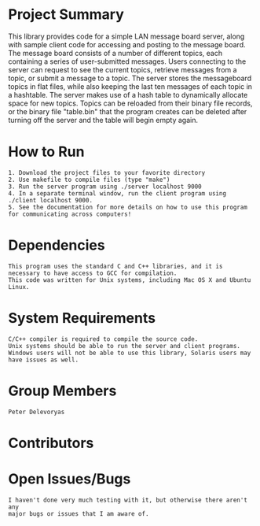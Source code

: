 # Project Summary
This library provides code for a simple LAN message board server, along with sample client code for accessing and posting to the message board.
The message board consists of a number of different topics, each containing a series of user-submitted messages.
Users connecting to the server can request to see the current topics, retrieve messages from a topic, or submit a message to a topic.
The server stores the messageboard topics in flat files, while also keeping the last ten messages of each topic in a hashtable.
The server makes use of a hash table to dynamically allocate space for new topics. Topics can be reloaded from
their binary file records, or the binary file "table.bin" that the program creates can be deleted after
turning off the server and the table will begin empty again.

# How to Run
    1. Download the project files to your favorite directory
    2. Use makefile to compile files (type "make")
    3. Run the server program using ./server localhost 9000
    4. In a separate terminal window, run the client program using ./client localhost 9000.
    5. See the documentation for more details on how to use this program for communicating across computers!

# Dependencies
    This program uses the standard C and C++ libraries, and it is necessary to have access to GCC for compilation.
    This code was written for Unix systems, including Mac OS X and Ubuntu Linux.

# System Requirements
    C/C++ compiler is required to compile the source code.
    Unix systems should be able to run the server and client programs.
    Windows users will not be able to use this library, Solaris users may have issues as well.

# Group Members
    Peter Delevoryas

# Contributors

# Open Issues/Bugs
    I haven't done very much testing with it, but otherwise there aren't any
    major bugs or issues that I am aware of.
